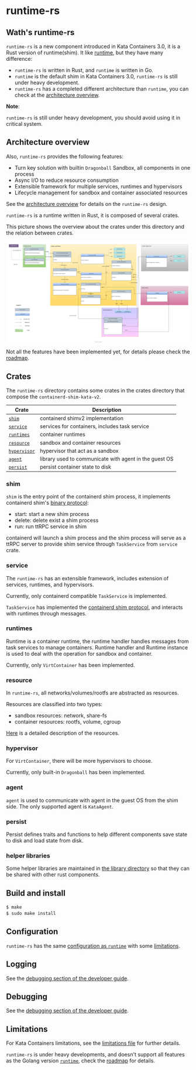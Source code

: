 # runtime-rs

## Wath's runtime-rs

`runtime-rs` is a new component introduced in Kata Containers 3.0, it is a Rust version of runtime(shim). It like [runtime](../runtime), but they have many difference:

- `runtime-rs` is written in Rust, and `runtime` is written in Go.
- `runtime` is the default shim in Kata Containers 3.0, `runtime-rs` is still under heavy development.
- `runtime-rs` has a completed different architecture than `runtime`, you can check at the [architecture overview](../../docs/design/architecture_3.0).

**Note**:

`runtime-rs` is still under heavy development, you should avoid using it in critical system.

## Architecture overview

Also, `runtime-rs` provides the following features:

- Turn key solution with builtin `Dragonball` Sandbox, all components in one process
- Async I/O to reduce resource consumption
- Extensible framework for multiple services, runtimes and hypervisors
- Lifecycle management for sandbox and container associated resources

See the [architecture overview](../../docs/design/architecture_3.0)
for details on the `runtime-rs` design.

`runtime-rs` is a runtime written in Rust, it is composed of several crates.

This picture shows the overview about the crates under this directory and the relation between crates.

![crates overview](docs/images/crate-overview.svg)

Not all the features have been implemented yet, for details please check the [roadmap](../../docs/design/architecture_3.0/README.md#roadmap).

## Crates

The `runtime-rs` directory contains some crates in the crates directory that compose the `containerd-shim-kata-v2`.

| Crate | Description |
|-|-|
| [`shim`](crates/shim)| containerd shimv2 implementation |
| [`service`](crates/service)| services for containers, includes task service |
| [`runtimes`](crates/runtimes)| container runtimes |
| [`resource`](crates/resource)| sandbox and container resources |
| [`hypervisor`](crates/hypervisor)| hypervisor that act as a sandbox |
| [`agent`](crates/agent)| library used to communicate with agent in the guest OS |
| [`persist`](crates/persist)| persist container state to disk |

### shim

`shim` is the entry point of the containerd shim process, it implements containerd shim's [binary protocol](https://github.com/containerd/containerd/tree/v1.6.8/runtime/v2#commands):

- start: start a new shim process
- delete: delete exist a shim process
- run: run ttRPC service in shim

containerd will launch a shim process and the shim process will serve as a ttRPC server to provide shim service through `TaskService` from `service` crate.

### service

The `runtime-rs` has an extensible framework, includes extension of services, runtimes, and hypervisors.

Currently, only containerd compatible `TaskService` is implemented.

`TaskService` has implemented the [containerd shim protocol](https://docs.rs/containerd-shim-protos/0.2.0/containerd_shim_protos/),
and interacts with runtimes through messages.

### runtimes

Runtime is a container runtime, the runtime handler handles messages from task services to manage containers.
Runtime handler and Runtime instance is used to deal with the operation for sandbox and container.

Currently, only `VirtContainer` has been implemented.

### resource

In `runtime-rs`, all networks/volumes/rootfs are abstracted as resources.

Resources are classified into two types:

- sandbox resources: network, share-fs
- container resources: rootfs, volume, cgroup

[Here](../../docs/design/architecture_3.0/README.md#resource-manager) is a detailed description of the resources.

### hypervisor

For `VirtContainer`, there will be more hypervisors to choose.

Currently, only built-in `Dragonball` has been implemented.

### agent

`agent` is used to communicate with agent in the guest OS from the shim side. The only supported agent is `KataAgent`.

### persist

Persist defines traits and functions to help different components save state to disk and load state from disk.

### helper libraries

Some helper libraries are maintained in [the library directory](../libs) so that they can be shared with other rust components.

## Build and install

```bash
$ make
$ sudo make install
```
## Configuration

`runtime-rs` has the same [configuration as `runtime`](../runtime/README.md#configuration) with some [limitations](#limitations).

## Logging

See the
[debugging section of the developer guide](../../docs/Developer-Guide.md#troubleshoot-kata-containers).

## Debugging

See the
[debugging section of the developer guide](../../docs/Developer-Guide.md#troubleshoot-kata-containers).

## Limitations

For Kata Containers limitations, see the
[limitations file](../../docs/Limitations.md)
for further details.

`runtime-rs` is under heavy developments, and doesn't support all features as the Golang version [`runtime`](../runtime), check the [roadmap](../../docs/design/architecture_3.0/README.md#roadmap) for details.

